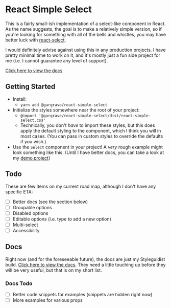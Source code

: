 # React Simple Select

This is a fairly small-ish implementation of a select-like component in React.
As the name suggests, the goal is to make a relatively simple version, so if
you're looking for something with all of the bells and whistles, you may have
better luck with [react-select](https://github.com/JedWatson/react-select).

I would definitely advise against using this in any production projects. I have
pretty minimal time to work on it, and it's mostly just a fun side project for
me (i.e. I cannot guarantee any level of support).

[Click here to view the docs](https://gargrave.github.io/react-simple-select)

## Getting Started

- Install:
  - `yarn add @gargrave/react-simple-select`
- Initialize the styles somewhere near the root of your project:
  - `@import '@gargrave/react-simple-select/dist/react-simple-select.css'`
  - Technically, you don't _have_ to import these styles, but this does
    apply the default styling to the component, which I think you will in
    most cases. (You can pass in custom styles to override the defaults if
    you wish.)
- Use the `Select` component in your project! A _very_ rough example might
  look something like this. (Until I have better docs, you can take a look at my
  [demo project](https://github.com/gargrave/react-simple-select-demo/blob/master/src/demo/DemoTS.tsx))

## Todo

These are few items on my current road map, although I don't have any specific ETA:

- [ ] Better docs (see the section below)
- [ ] Groupable options
- [ ] Disabled options
- [ ] Editable options (i.e. type to add a new option)
- [ ] Multi-select
- [ ] Accessibility

## Docs

Right now (and for the foreseeable future), the docs are just my Styleguidist build.
[Click here to view the docs](https://gargrave.github.io/react-simple-select). They need
a little touching up before they will be very useful, but that is on my short list.

### Docs Todo

- [ ] Better code snippets for examples (snippets are hidden right now)
- [ ] More examples for various props
